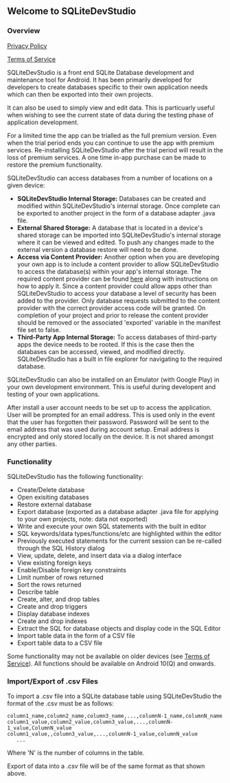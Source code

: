 ## Welcome to SQLiteDevStudio

### Overview

[Privacy Policy](PrivacyPolicy.md)

[Terms of Service](TermsOfService.md)

SQLiteDevStudio is a front end SQLite Database development and maintenance tool for Android. It has been primarily developed for developers to create databases specific to their own application needs which can then be exported into their own projects.

It can also be used to simply view and edit data. This is particuarly useful when wishing to see the current state of data during the testing phase of application development.

For a limited time the app can be trialled as the full premium version. Even when the trial period ends you can continue to use the app with premium services. Re-installing SQLiteDevStudio after the trial period will result in the loss of premium services. A one time in-app purchase can be made to restore the premium functionality.

SQLiteDevStudio can access databases from a number of locations on a given device:
- **SQLiteDevStudio Internal Storage:** Databases can be created and modified within SQLiteDevStudio's internal storage. Once complete can be exported to another project in the form of a database adapter .java file.
- **External Shared Storage:** A database that is located in a device's shared storage can be imported into SQLiteDevStudio's internal storage where it can be viewed and edited. To push any changes made to the external version a database restore will need to be done.
- **Access via Content Provider:** Another option when you are developing your own app is to include a content provider to allow SQLiteDevStudio to access the database(s) within your app's internal storage. The required content provider can be found [here](http://github.com/jonnybateman/SQLiteContentProvider.git) along with instructions on how to apply it. Since a content provider could allow apps other than SQLiteDevStudio to access your database a level of security has been added to the provider. Only database requests submitted to the content provider with the correct provider access code will be granted. On completion of your project and prior to release the content provider should be removed or the associated 'exported' variable in the manifest file set to false.
- **Third-Party App Internal Storage:** To access databases of third-party apps the device needs to be rooted. If this is the case then the databases can be accessed, viewed, and modified directly. SQLiteDevStudio has a built in file explorer for navigating to the required database.

SQLiteDevStudio can also be installed on an Emulator (with Google Play) in your own development environment. This is useful during developent and testing of your own applications.

After install a user account needs to be set up to access the application. User will be prompted for an email address. This is used only in the event that the user has forgotten their password. Password will be sent to the email address that was used during account setup. Email address is encrypted and only stored locally on the device. It is not shared amongst any other parties.

### Functionality

SQLiteDevStudio has the following functionality:
- Create/Delete database
- Open exisiting databases
- Restore external database
- Export database (exported as a database adapter .java file for applying to your own projects, note: data not exported)
- Write and execute your own SQL statements with the built in editor
- SQL keywords/data types/functions/etc are highlighted within the editor
- Previously executed statements for the current session can be re-called through the SQL History dialog
- View, update, delete, and insert data via a dialog interface
- View existing foreign keys
- Enable/Disable foreign key constraints
- Limit number of rows returned
- Sort the rows returned
- Describe table
- Create, alter, and drop tables
- Create and drop triggers
- Display database indexes
- Create and drop indexes
- Extract the SQL for database objects and display code in the SQL Editor
- Import table data in the form of a CSV file
- Export table data to a CSV file

Some functionality may not be available on older devices (see [Terms of Service](TermsOfService.md)). All functions should be available on Android 10(Q) and onwards.

### Import/Export of .csv Files
To import a .csv file into a SQLite database table using SQLiteDevStudio the format of the .csv must be as follows:
```
column1_name,column2_name,column3_name,...,columnN-1_name,columnN_name
column1_value,column2_value,column3_value,...,columnN-1_value,ColumnN_value
column1_value,,column3_value,...,columnN-1_value,columnN_value
   ...
```
Where 'N' is the number of columns in the table.

Export of data into a .csv file will be of the same format as that shown above.
